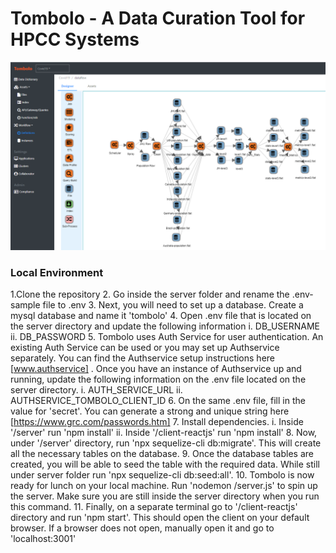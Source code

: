 # Tombolo - A Data Curation Tool for HPCC Systems

![](/docs/images/tombolo/Slide1.png)

### Local Environment 
1.Clone the repository
2. Go inside the server folder and rename the .env-sample file to .env
3. Next, you will need to set up a database. Create a mysql database and name it 'tombolo'
4. Open .env file that is located on the server directory and  update the following information
    i. DB_USERNAME
    ii. DB_PASSWORD
5. Tombolo uses Auth Service for user authentication. An existing Auth Service can be used or you may set up Authservice separately. 
    You can find the Authservice setup instructions here [www.authservice] . Once you have an instance of Authservice up and running, 
    update the following information on the .env file located on the server directory.
    i. AUTH_SERVICE_URL
    ii. AUTHSERVICE_TOMBOLO_CLIENT_ID
6. On the same .env file,  fill in the value for 'secret'. You can generate a strong and unique string here [https://www.grc.com/passwords.htm]
7. Install dependencies.
    i. Inside '/server' run 'npm install'
    ii. Inside '/client-reactjs' run 'npm install'
8. Now, under '/server' directory, run 'npx sequelize-cli db:migrate'. This will create all the necessary tables on the database.
9. Once the database tables are created, you will be able to seed the table with the required data. While still under server folder run 'npx sequelize-cli db:seed:all'.
10. Tombolo is now ready for lunch on your local machine. Run 'nodemon /server.js' to spin up the server. Make sure you are still inside the server directory when you run this command.
11. Finally, on a separate terminal go to '/client-reactjs' directory and run 'npm start'. This should open the client on your default browser. If a browser does not open, manually open it and go to 'localhost:3001'

